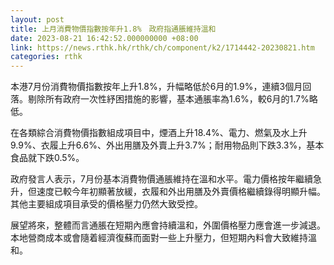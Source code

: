 ```yaml
---
layout: post
title: 上月消費物價指數按年升1.8%　政府指通脹維持溫和
date: 2023-08-21 16:42:52.000000000 +08:00
link: https://news.rthk.hk/rthk/ch/component/k2/1714442-20230821.htm
categories: rthk
---
```


本港7月份消費物價指數按年上升1.8%，升幅略低於6月的1.9%，連續3個月回落。剔除所有政府一次性紓困措施的影響，基本通脹率為1.6%，較6月的1.7%略低。

在各類綜合消費物價指數組成項目中，煙酒上升18.4%、電力、燃氣及水上升9.9%、衣履上升6.6%、外出用膳及外賣上升3.7%；耐用物品則下跌3.3%，基本食品就下跌0.5%。

政府發言人表示，7月份基本消費物價通脹維持在溫和水平。電力價格按年繼續急升，但速度已較今年初顯著放緩，衣履和外出用膳及外賣價格繼續錄得明顯升幅。其他主要組成項目承受的價格壓力仍然大致受控。

展望將來，整體而言通脹在短期內應會持續溫和，外圍價格壓力應會進一步減退。本地營商成本或會隨着經濟復蘇而面對一些上升壓力，但短期內料會大致維持溫和。
